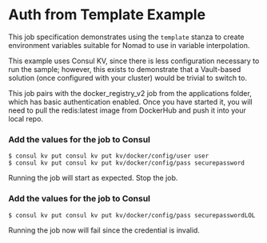 # Auth from Template Example

This job specification demonstrates using the `template` stanza to create
environment variables suitable for Nomad to use in variable interpolation.

This example uses Consul KV, since there is less configuration necessary to
run the sample; however, this exists to demonstrate that a Vault-based solution
(once configured with your cluster) would be trivial to switch to.

This job pairs with the docker_registry_v2 job from the applications folder,
which has basic authentication enabled. Once you have started it, you will need
to pull the redis:latest image from DockerHub and push it into your local repo.


### Add the values for the job to Consul

```shell-session
$ consul kv put consul kv put kv/docker/config/user user
$ consul kv put consul kv put kv/docker/config/pass securepassword
```

Running the job will start as expected. Stop the job.

### Add the values for the job to Consul

```shell-session
$ consul kv put consul kv put kv/docker/config/pass securepasswordLOL
```

Running the job now will fail since the credential is invalid.




